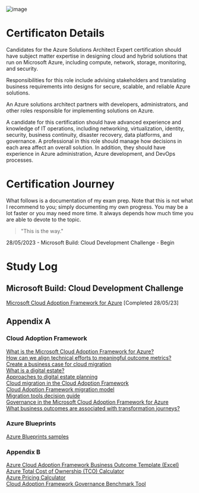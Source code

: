 ![image](https://github.com/LLMA-dot/Get-Clue/assets/66136128/43df01b8-636d-40ce-821b-4abbd2625d8d)

# Certificaton Details

Candidates for the Azure Solutions Architect Expert certification should have subject matter expertise in designing cloud and hybrid solutions that run on Microsoft Azure, including compute, network, storage, monitoring, and security.

Responsibilities for this role include advising stakeholders and translating business requirements into designs for secure, scalable, and reliable Azure solutions.

An Azure solutions architect partners with developers, administrators, and other roles responsible for implementing solutions on Azure.

A candidate for this certification should have advanced experience and knowledge of IT operations, including networking, virtualization, identity, security, business continuity, disaster recovery, data platforms, and governance. A professional in this role should manage how decisions in each area affect an overall solution. In addition, they should have experience in Azure administration, Azure development, and DevOps processes.

# Certification Journey

What follows is a documentation of my exam prep. Note that this is not what I recommend to you; simply documenting my own progress. You may be a lot faster or you may need more time. It always depends how much time you are able to devote to the topic.

> "This is the way."

28/05/2023 - Microsoft Build: Cloud Development Challenge - Begin

# Study Log

## Microsoft Build: Cloud Development Challenge

[Microsoft Cloud Adoption Framework for Azure](https://learn.microsoft.com/en-us/training/modules/microsoft-cloud-adoption-framework-for-azure/) [Completed 28/05/23]<br>


## Appendix A

### Cloud Adoption Framework

[What is the Microsoft Cloud Adoption Framework for Azure?](https://learn.microsoft.com/en-us/azure/cloud-adoption-framework/overview)<br>
[How can we align technical efforts to meaningful outcome metrics?](https://learn.microsoft.com/en-us/azure/cloud-adoption-framework/strategy/learning-metrics)<br>
[Create a business case for cloud migration](https://learn.microsoft.com/en-us/azure/cloud-adoption-framework/strategy/cloud-migration-business-case)<br>
[What is a digital estate?](https://learn.microsoft.com/en-us/azure/cloud-adoption-framework/digital-estate/)<br>
[Approaches to digital estate planning](https://learn.microsoft.com/en-us/azure/cloud-adoption-framework/digital-estate/approach)<br>
[Cloud migration in the Cloud Adoption Framework](https://learn.microsoft.com/en-us/azure/cloud-adoption-framework/migrate/)<br>
[Cloud Adoption Framework migration model](https://learn.microsoft.com/en-us/azure/cloud-adoption-framework/migrate/migration-considerations/)<br>
[Migration tools decision guide](https://learn.microsoft.com/en-us/azure/cloud-adoption-framework/migrate/azure-migration-guide/migration-tools-decision-guide)<br>
[Governance in the Microsoft Cloud Adoption Framework for Azure](https://learn.microsoft.com/en-us/azure/cloud-adoption-framework/govern/)<br>
[What business outcomes are associated with transformation journeys?](https://learn.microsoft.com/en-us/azure/cloud-adoption-framework/strategy/business-outcomes/)<br>

### Azure Blueprints

[Azure Blueprints samples](https://learn.microsoft.com/en-us/azure/governance/blueprints/samples/)<br>
  
### Appendix B

[Azure Cloud Adoption Framework Business Outcome Template (Excel)](https://view.officeapps.live.com/op/view.aspx?src=https%3A%2F%2Farchcenter.blob.core.windows.net%2Fcdn%2Fbusiness-outcome-template.xlsx&wdOrigin=BROWSELINK)<br>
[Azure Total Cost of Ownership (TCO) Calculator](https://azure.microsoft.com/en-us/pricing/tco/calculator/)<br>
[Azure Pricing Calculator](https://azure.microsoft.com/en-us/pricing/calculator/)<br>
[Cloud Adoption Framework Governance Benchmark Tool](https://cafbaseline.com/)<br>
